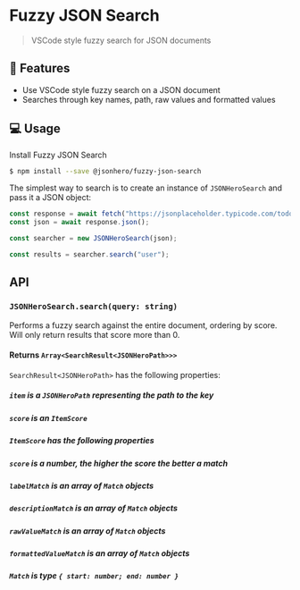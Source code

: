 # Fuzzy JSON Search

> VSCode style fuzzy search for JSON documents

<!-- ![Tests](https://github.com/jsonhero-io/fuzzy-json-search/actions/workflows/test.yml/badge.svg?branch=main) -->
<!-- [![Downloads](https://img.shields.io/npm/dm/%40jsonhero%2Ffuzzy-json-search.svg)](https://npmjs.com/@jsonhero/fuzzy-json-search) -->
<!-- [![Install size](https://packagephobia.com/badge?p=%40jsonhero%2Ffuzzy-json-search)](https://packagephobia.com/result?p=@jsonhero/fuzzy-json-search) -->

## 🚀 Features

- Use VSCode style fuzzy search on a JSON document
- Searches through key names, path, raw values and formatted values

## 💻 Usage

Install Fuzzy JSON Search

```bash
$ npm install --save @jsonhero/fuzzy-json-search
```

The simplest way to search is to create an instance of `JSONHeroSearch` and pass it a JSON object:

```typescript
const response = await fetch("https://jsonplaceholder.typicode.com/todos");
const json = await response.json();

const searcher = new JSONHeroSearch(json);

const results = searcher.search("user");
```

## API

### `JSONHeroSearch.search(query: string)`

Performs a fuzzy search against the entire document, ordering by score. Will only return results that score more than 0.

#### Returns `Array<SearchResult<JSONHeroPath>>>`

`SearchResult<JSONHeroPath>` has the following properties:

##### `item` is a `JSONHeroPath` representing the path to the key

##### `score` is an `ItemScore`

##### `ItemScore` has the following properties

##### `score` is a number, the higher the score the better a match

##### `labelMatch` is an array of `Match` objects

##### `descriptionMatch` is an array of `Match` objects

##### `rawValueMatch` is an array of `Match` objects

##### `formattedValueMatch` is an array of `Match` objects

##### `Match` is type `{ start: number; end: number }`
